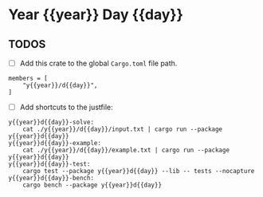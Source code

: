 # Year {{year}} Day {{day}}

## TODOS

- [ ] Add this crate to the global `Cargo.toml` file path.

```
members = [
    "y{{year}}/d{{day}}",
]
```

- [ ] Add shortcuts to the justfile:

```
y{{year}}d{{day}}-solve:
    cat ./y{{year}}/d{{day}}/input.txt | cargo run --package y{{year}}d{{day}}
y{{year}}d{{day}}-example:
    cat ./y{{year}}/d{{day}}/example.txt | cargo run --package y{{year}}d{{day}}
y{{year}}d{{day}}-test:
    cargo test --package y{{year}}d{{day}} --lib -- tests --nocapture
y{{year}}d{{day}}-bench:
    cargo bench --package y{{year}}d{{day}}
```